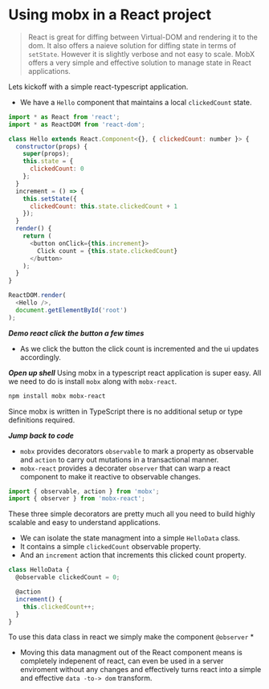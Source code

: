 # Using mobx in a React project

> React is great for diffing between Virtual-DOM and rendering it to the dom. It also offers a naieve solution for diffing state in terms of `setState`. However it is slightly verbose and not easy to scale. MobX offers a very simple and effective solution to manage state in React applications.

Lets kickoff with a simple react-typescript application. 
* We have a `Hello` component that maintains a local `clickedCount` state. 

```js
import * as React from 'react';
import * as ReactDOM from 'react-dom';

class Hello extends React.Component<{}, { clickedCount: number }> {
  constructor(props) {
    super(props);
    this.state = {
      clickedCount: 0
    };
  }
  increment = () => {
    this.setState({
      clickedCount: this.state.clickedCount + 1
    });
  }
  render() {
    return (
      <button onClick={this.increment}>
        Click count = {this.state.clickedCount}
      </button>
    );
  }
}

ReactDOM.render(
  <Hello />,
  document.getElementById('root')
);

```
***Demo react click the button a few times***
* As we click the button the click count is incremented and the ui updates accordingly. 

***Open up shell***
Using mobx in a typescript react application is super easy. All we need to do is install `mobx` along with `mobx-react`.

```sh
npm install mobx mobx-react
```
Since mobx is written in TypeScript there is no additional setup or type definitions required.

***Jump back to code***
* `mobx` provides decorators `observable` to mark a property as observable and `action` to carry out mutations in a transactional manner. 
* `mobx-react` provides a decorater `observer` that can warp a react component to make it reactive to observable changes.

```js
import { observable, action } from 'mobx';
import { observer } from 'mobx-react';
```
These three simple decorators are pretty much all you need to build highly scalable and easy to understand applications.

* We can isolate the state managment into a simple `HelloData` class. 
* It contains a simple `clickedCount` observable property.
* And an `increment` action that increments this clicked count property.

```js
class HelloData {
  @observable clickedCount = 0;

  @action
  increment() {
    this.clickedCount++;
  }
}
```

To use this data class in react we simply make the component `@observer`
* 


* Moving this data managment out of the React component means is completely indepenent of react, can even be used in a server enviroment without any changes and effectively turns react into a simple and effective `data -to-> dom` transform.